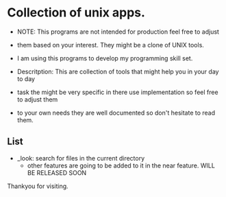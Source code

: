 # Collection of unix apps.
- NOTE: This programs are not intended for production feel free to adjust
- them based on your interest. They might be a clone of UNIX tools.
- I am using this programs to develop my programming skill set.

- Descritption: This are collection of tools that might help you in your day to day
- task the might be very specific in there use implementation so feel free to adjust them
- to your own needs they are well documented so don't hesitate to read them.
## List
 
 * _look: search for files in the current directory
	* other features are going to be added to it in the near feature.
 WILL BE RELEASED SOON

Thankyou for visiting.
